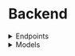 # Backend
<details>
<summary>Endpoints</summary>
<p>

- Root: "/"
  - GET: returns "Hello World"
- Users: "/users"
  - GET:
    - Accepts "user" from **query**
    - Retrieves specified user or all if none specified
  - POST:
    - Accepts representation of user from **body**
    - Attempts to add user to database
- Users with id: "/users/id:"
  - PATCH:
    - Accepts "id" of **user** from **params**
    - Retrieves task to add from **body**
    - Attempts to add task to user 
  - DELETE:
    - Accepts "id" of **user** from **params**
    - Retrieves _id field of **existing task** from **body**
    - Attempts to delete task from task list and remove from user tasks field
- Tasks: "/tasks
  - **Probably needs to change**
    - Need to figure out if this is even used or if it's done through user task list
    - "user" field probably needs to be removed since it's duplicate information
  - GET:
    - Accepts "user", "categories", "date", "flagged" and "completed" from **query**
    - Retrieves tasks, can be filtered by user as well as user and other field
  - POST:
    - Accepts representation of task from **body**
    - Attempts to add the task to database
- Users and Tasks: "/usersAndTasks"
  - GET:
    - Accepts "user" from "query"
      - Change to use id?
    - Retrieves specified user or all and populates user task fields
</p>
</details>
<details>
<summary>Models</summary>
<p>

- User:
  - username:
    - String, required
  - password:
    - String, required
  - tasks:
    - List of task ids, ids not required
- Task
  - user: **PROBABLY REMOVE SINCE DUPLICATION WHEN USER TASK LIST POPULATED**
    - String, required
  - title:
    - String, required
  - description:
    - String, required
  - categories:
    - List of strings, categories not required
  - date: **CURRENTLY STRING, NEEDS TO BE DATE TYPE**
    - String, required
  - flagged:
    - Boolean, required
  - completed:
    - String, required
<p>
</details>
